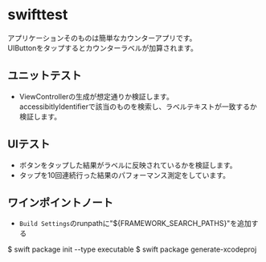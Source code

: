 # swifttest

アプリケーションそのものは簡単なカウンターアプリです。  
UIButtonをタップするとカウンターラベルが加算されます。  

## ユニットテスト
- ViewControllerの生成が想定通りか検証します。  
accessibitlyIdentifierで該当のものを検索し、ラベルテキストが一致するか検証します。

## UIテスト
- ボタンをタップした結果がラベルに反映されているかを検証します。
- タップを10回連続行った結果のパフォーマンス測定をしています。

## ワインポイントノート
- `Build Settings`のrunpathに"${FRAMEWORK_SEARCH_PATHS}"を追加する

$ swift package init --type executable
$ swift package generate-xcodeproj 